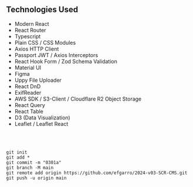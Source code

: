 ## Technologies Used

- Modern React
- React Router
- Typescript
- Plain CSS / CSS Modules
- Axios HTTP Client
- Passport JWT / Axios Interceptors 
- React Hook Form / Zod Schema Validation
- Material UI 
- Figma
- Uppy File Uploader
- React DnD
- ExifReader
- AWS SDK / S3-Client / Cloudflare R2 Object Storage
- React Query
- React Table
- D3 (Data Visualization)
- Leaflet / Leaflet React

<br><br>

~~~
git init
git add *
git commit -m "0301a"
git branch -M main
git remote add origin https://github.com/efgarro/2024-v03-SCR-CMS.git
git push -u origin main
~~~